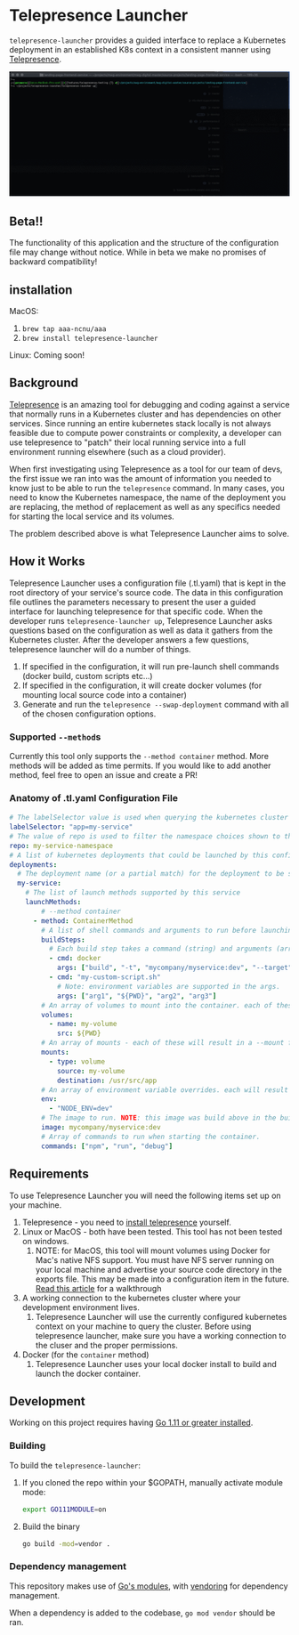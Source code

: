 # Telepresence Launcher

`telepresence-launcher` provides a guided interface to replace a Kubernetes deployment in an established K8s context in a consistent manner using [Telepresence](https://www.telepresence.io/).

![gif screencast](example/launcherscreen.gif)

## Beta!!

The functionality of this application and the structure of the configuration file may change without notice. While in beta we make no promises of backward compatibility!

## installation

MacOS:
1. `brew tap aaa-ncnu/aaa`
2. `brew install telepresence-launcher`

Linux:
Coming soon!

## Background

[Telepresence](https://www.telepresence.io/) is an amazing tool for debugging and coding against a service that normally runs in a Kubernetes cluster and has dependencies on other services. Since running an entire kubernetes stack locally is not always feasible due to compute power constraints or complexity, a developer can use telepresence to "patch" their local running service into a full environment running elsewhere (such as a cloud provider).

When first investigating using Telepresence as a tool for our team of devs, the first issue we ran into was the amount of information you needed to know just to be able to run the `telepresence` command. In many cases, you need to know the Kubernetes namespace, the name of the deployment you are replacing, the method of replacement as well as any specifics needed for starting the local service and its volumes.

The problem described above is what Telepresence Launcher aims to solve.

## How it Works

Telepresence Launcher uses a configuration file (.tl.yaml) that is kept in the root directory of your service's source code. The data in this configuration file outlines the parameters necessary to present the user a guided interface for launching telepresence for that specific code. When the developer runs `telepresence-launcher up`, Telepresence Launcher asks questions based on the configuration as well as data it gathers from the Kubernetes cluster. After the developer answers a few questions, telepresence launcher will do a number of things.

1. If specified in the configuration, it will run pre-launch shell commands (docker build, custom scripts etc...)
2. If specified in the configuration, it will create docker volumes (for mounting local source code into a container)
3. Generate and run the `telepresence --swap-deployment` command with all of the chosen configuration options.

### Supported `--method`s

Currently this tool only supports the `--method container` method. More methods will be added as time permits. If you would like to add another method, feel free to open an issue and create a PR!

### Anatomy of .tl.yaml Configuration File

``` yaml
# The labelSelector value is used when querying the kubernetes cluster for a a list of namespaces to present to the user.
labelSelector: "app=my-service"
# The value of repo is used to filter the namespace choices shown to the user in the prompt for selecting a namespace.
repo: my-service-namespace
# A list of kubernetes deployments that could be launched by this config. a user will choose one from the prompt.
deployments:
  # The deployment name (or a partial match) for the deployment to be swapped.
  my-service:
    # The list of launch methods supported by this service
    launchMethods:
        # --method container
      - method: ContainerMethod
        # A list of shell commands and arguments to run before launching telepresence.
        buildSteps:
          # Each build step takes a command (string) and arguments (array) to run the command.
          - cmd: docker
            args: ["build", "-t", "mycompany/myservice:dev", "--target", "build", "."]
          - cmd: "my-custom-script.sh"
            # Note: environment variables are supported in the args.
            args: ["arg1", "${PWD}", "arg2", "arg3"]
        # An array of volumes to mount into the container. each of these will result in a `docker volume create` command.
        volumes:
          - name: my-volume
            src: ${PWD}
        # An array of mounts - each of these will result in a --mount flag in your --docker-run comamnd
        mounts:
          - type: volume
            source: my-volume
            destination: /usr/src/app
        # An array of environment variable overrides. each will result in a -e flag in your -docker-run command.
        env:
          - "NODE_ENV=dev"
        # The image to run. NOTE: this image was build above in the buildSteps.
        image: mycompany/myservice:dev
        # Array of commands to run when starting the container.
        commands: ["npm", "run", "debug"]
```

## Requirements

To use Telepresence Launcher you will need the following items set up on your machine.

1. Telepresence - you need to [install telepresence](https://www.telepresence.io/reference/install) yourself.
2. Linux or MacOS - both have been tested. This tool has not been tested on windows.
   1. NOTE: for MacOS, this tool will mount volumes using Docker for Mac's native NFS support. You must have NFS server running on your local machine and advertise your source code directory in the exports file. This may be made into a configuration item in the future. [Read this article](https://medium.com/@sean.handley/how-to-set-up-docker-for-mac-with-native-nfs-145151458adc) for a walkthrough
3. A working connection to the kubernetes cluster where your development environment lives.
   1. Telepresence Launcher will use the currently configured kubernetes context on your machine to query the cluster. Before using telepresence launcher, make sure you have a working connection to the cluser and the proper permissions.
4. Docker (for the `container` method)
   1. Telepresence Launcher uses your local docker install to build and launch the docker container.

## Development

Working on this project requires having [Go 1.11 or greater installed](https://golang.org/doc/install).

### Building

To build the `telepresence-launcher`:

1. If you cloned the repo within your $GOPATH, manually activate module mode:

    ```bash
    export GO111MODULE=on
    ```

2. Build the binary

    ```bash
    go build -mod=vendor .
    ```

### Dependency management

This repository makes use of [Go's modules](https://github.com/golang/go/wiki/Modules), with [vendoring](https://github.com/golang/go/wiki/Modules#how-do-i-use-vendoring-with-modules-is-vendoring-going-away) for dependency management.

When a dependency is added to the codebase, `go mod vendor` should be ran.


